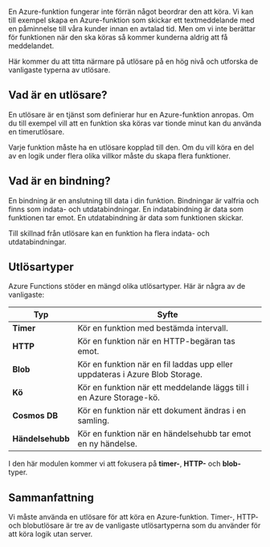 En Azure-funktion fungerar inte förrän något beordrar den att köra. Vi kan till exempel skapa en Azure-funktion som skickar ett textmeddelande med en påminnelse till våra kunder innan en avtalad tid. Men om vi inte berättar för funktionen när den ska köras så kommer kunderna aldrig att få meddelandet.

Här kommer du att titta närmare på utlösare på en hög nivå och utforska de vanligaste typerna av utlösare.

## <a name="what-is-a-trigger"></a>Vad är en utlösare?

En utlösare är en tjänst som definierar hur en Azure-funktion anropas. Om du till exempel vill att en funktion ska köras var tionde minut kan du använda en timerutlösare.

Varje funktion måste ha en utlösare kopplad till den. Om du vill köra en del av en logik under flera olika villkor måste du skapa flera funktioner.

## <a name="what-is-a-binding"></a>Vad är en bindning?

En bindning är en anslutning till data i din funktion. Bindningar är valfria och finns som indata- och utdatabindningar. En indatabindning är data som funktionen tar emot. En utdatabindning är data som funktionen skickar.

Till skillnad från utlösare kan en funktion ha flera indata- och utdatabindningar.

## <a name="types-of-triggers"></a>Utlösartyper

Azure Functions stöder en mängd olika utlösartyper. Här är några av de vanligaste:

| Typ | Syfte |
| --- | --- |
| **Timer** | Kör en funktion med bestämda intervall. |
| **HTTP** | Kör en funktion när en HTTP-begäran tas emot. |
| **Blob** | Kör en funktion när en fil laddas upp eller uppdateras i Azure Blob Storage. |
| **Kö** | Kör en funktion när ett meddelande läggs till i en Azure Storage-kö. |
| **Cosmos DB** | Kör en funktion när ett dokument ändras i en samling. |
| **Händelsehubb** | Kör en funktion när en händelsehubb tar emot en ny händelse. |

I den här modulen kommer vi att fokusera på **timer-**, **HTTP-** och **blob-** typer.

## <a name="summary"></a>Sammanfattning

Vi måste använda en utlösare för att köra en Azure-funktion. Timer-, HTTP- och blobutlösare är tre av de vanligaste utlösartyperna som du använder för att köra logik utan server.
